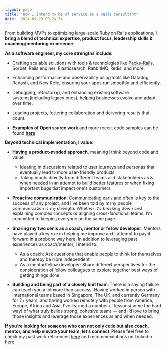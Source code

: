 ```yaml
---
layout: page
title: "How I intend to be of service as a Rails consultant"
date:  2024-09-23 09:24:34
---
```


From building MVPs to optimizing large-scale Ruby on Rails applications, **I bring a blend of technical expertise, product focus, leadership skills & coaching/mentoring experience**.

**As a software engineer, my core strengths include**:

- Crafting scalable solutions with tools & technologies like [Packs-Rails](https://github.com/rubyatscale/packs-rails), Sorbet, Rails engines, Elasticsearch, RabbitMQ, Redis, and more.

- Enhancing performance and observability using tools like Datadog, Redash, and New Relic, ensuring your apps run smoothly and efficiently.

- Debugging, refactoring, and enhancing existing software systems(including legacy ones), helping businesses evolve and adapt over time.

- Leading projects, fostering collaboration and delivering results that count.

- **Examples of Open source work** and more recent code samples can be found **[here](https://gist.github.com/boddhisattva/7e394480e8b56870bd43e6c188e9ff1c)**

**Beyond technical implementation, I value**:

- **Having a product-minded approach**, meaning I think beyond code and value
  - Ideating in discussions related to user journeys and personas that eventually lead to more user-friendly products
  - Taking inputs directly from different teams and stakeholders as & when needed in an attempt to build better features or when fixing important bugs that impact one's customers

- **Proactive communication**: Communicating early and often is key to the success of any project, and I’ve been told by many people communication is my strength. Whether it's breaking down and explaining complex concepts or aligning cross-functional teams, I’m committed to keeping everyone on the same page.

- **Sharing my two cents as a coach, mentor or fellow developer**: Mentors
have played a key role in helping me improve and I attempt to pay it forward in a probono way [here](https://bit.ly/probono_coaching_mentoring_connect_with_mohnish). In addition to leveraging past experiences as coach/mentor, I intend to:
  -  As a coach: Ask questions that enable people to think for themselves and thereby be more independent
  - As a mentor/fellow developer: Share different perspectives for the consideration of fellow colleagues to explore together best ways of getting things done

* **Building and being part of a closely knit team**: There is a saying failure can teach you a lot more than success. Having worked in person with international teams based in Singapore, The UK, and currently Germany for 7+ years, and having worked remotely with people from America, Europe, Africa and Asia, I’ve learned a number of lessons(some the hard way) of what truly builds strong, cohesive teams — and I’d love to bring those insights and leverage those experiences as and when needed.

**If you’re looking for someone who can not only code but also coach, mentor, and help elevate your team, let’s connect**. Please feel free to check my past work references [here](https://gist.github.com/boddhisattva/b06989258aa46eaf58848dfcf9e35a60) and recommendations on LinkedIn [here](https://de.linkedin.com/in/mohnish-jadwani-9a924619).
